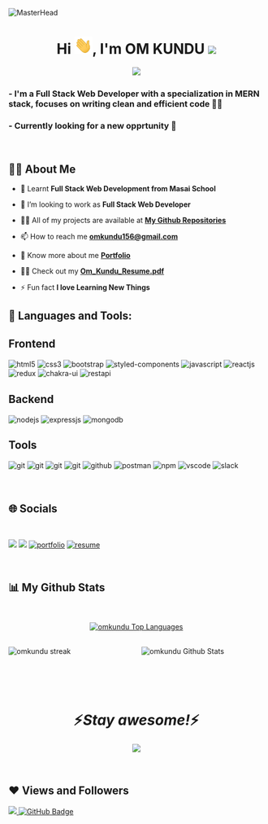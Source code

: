 ![MasterHead](https://dezinebrainz.com/images/web-design-gif.gif)

<h1 align="center">Hi <img src="https://raw.githubusercontent.com/ABSphreak/ABSphreak/master/gifs/Hi.gif" width="35">, I'm OM KUNDU <img src="https://camo.githubusercontent.com/d3359cb00ab0b5ed8f2e1fe3fceb4fbaf3b614340f8c0db99c17b9f50b351770/68747470733a2f2f656d6f6a69732e736c61636b6d6f6a69732e636f6d2f656d6f6a69732f696d616765732f313533313834393433302f343234362f626c6f622d73756e676c61737365732e6769663f31353331383439343330" width="35"/></h1>

<div align="center">
 <img src="https://readme-typing-svg.herokuapp.com/?lines=Full+Stack+Web+Developer;MERN+stack+developer;Web+Developer;React+Developer;Quick+learner&color=cyan&center=true" />
</div>

<div width="100%" display="flex">
<h3 align="left">- I'm a Full Stack Web Developer with a specialization in MERN stack, focuses on writing clean and efficient code 👨‍🎓</h3>
<h3 align="left">- Currently looking for a new opprtunity 🤖</h3>
</div>
<br/>


## 🙋‍♂️ About Me

<div>

<p aling="left" width="48%" height="300">

- 🌱 Learnt **Full Stack Web Development from Masai School**

- 👯 I’m looking to work as **Full Stack Web Developer**

- 👨‍💻 All of my projects are available at **[My Github Repositories](https://github.com/omkundu?tab=repositories)**

- 📫 How to reach me **omkundu156@gmail.com**

- 🔭 Know more about me **[Portfolio](https://omkundu.github.io/)**

- 👨‍🎓 Check out my **[Om_Kundu_Resume.pdf](https://drive.google.com/drive/u/0/my-drive)**



- ⚡ Fun fact **I love Learning New Things**

 </p>
 
 



 
 </div>

<!----------------------------------------------------- Languages and Tools --------------------------------------------------------->
## 🚀 Languages and Tools:
<div >
 <div ><h2>Frontend</h2>
 <img src="https://img.shields.io/badge/html5-%23E34F26.svg?style=for-the-badge&logo=html5&logoColor=white" align="center" alt="html5">
 <img src = "https://img.shields.io/badge/css3-%231572B6.svg?style=for-the-badge&logo=css3&logoColor=white" align="center" alt="css3">
 <img src="https://img.shields.io/badge/Bootstrap-563D7C?style=for-the-badge&logo=bootstrap&logoColor=white"  align="center" alt="bootstrap" />
 <img src="https://img.shields.io/badge/styled--components-DB7093?style=for-the-badge&logo=styled-components&logoColor=white" align="center" alt="styled-components" />
 <img src ="https://img.shields.io/badge/javascript-%23323330.svg?style=for-the-badge&logo=javascript&logoColor=%23F7DF1E" align="center" alt="javascript">
 <img src="https://img.shields.io/badge/React-20232A?style=for-the-badge&logo=react&logoColor=61DAFB"  align="center" alt="reactjs" />
 <img src="https://img.shields.io/badge/Redux-593D88?style=for-the-badge&logo=redux&logoColor=white"  align="center" alt="redux" />
 <img src = "https://img.shields.io/badge/chakra ui-%234ED1C5.svg?style=for-the-badge&logo=chakraui&logoColor=white" align="center" alt="chakra-ui"/>
 <img src="https://img.shields.io/badge/rest api-%23000000.svg?style=for-the-badge&logo=flask&logoColor=white" align="center" alt="restapi"/>  
</div>

  <div ><h2>Backend</h2> 
<img src="https://img.shields.io/badge/Node.js-339933?style=for-the-badge&logo=nodedotjs&logoColor=white" align="center" alt="nodejs" />
<img src="https://img.shields.io/badge/Express.js-000000?style=for-the-badge&logo=express&logoColor=white" align="center" alt="expressjs"/>
<img src="https://img.shields.io/badge/MongoDB-4EA94B?style=for-the-badge&logo=mongodb&logoColor=white" align="center" alt="mongodb"/>

 </div>
  <div ><h2>Tools</h2> 
   <img src="https://img.shields.io/badge/heroku-%23430098.svg?style=for-the-badge&logo=heroku&logoColor=white" align="center" alt="git"/>
   <img src="https://img.shields.io/badge/netlify-%23000000.svg?style=for-the-badge&logo=netlify&logoColor=#00C7B7" align="center" alt="git"/>
   <img src="https://img.shields.io/badge/vercel-%23000000.svg?style=for-the-badge&logo=vercel&logoColor=whit" align="center" alt="git"/>
   <img src="https://img.shields.io/badge/Git-f44d27?style=for-the-badge&logo=git&logoColor=white"  align="center" alt="git"/>
   <img src="https://img.shields.io/badge/GitHub-100000?style=for-the-badge&logo=github&logoColor=white"  align="center" alt="github"/>
   <img src ="https://img.shields.io/badge/Postman-FF6C37?style=for-the-badge&logo=postman&logoColor=white" align="center" alt="postman">
   <img src = "https://img.shields.io/badge/NPM-%23000000.svg?style=for-the-badge&logo=npm&logoColor=white" align="center" alt="npm">
   <img src="https://img.shields.io/badge/Visual%20Studio-5C2D91.svg?style=for-the-badge&logo=visual-studio&logoColor=white"  align="center" alt="vscode"/>
   <img src="https://img.shields.io/badge/Slack-4A154B?style=for-the-badge&logo=slack&logoColor=white" align="center" alt="slack"/>
 </div>
</div>

<!----------------------------------------------------- All Skills Grid Formate --------------------------------------------------------->

<br/>
<!-- ----------------------------------------------------------------------------------<br/>
<br/>
<img src="https://user-images.githubusercontent.com/82999542/132934744-131c1891-4a4f-4e88-a64a-36720ad7470b.png" align="center">
<br />
<br />------------------------------------------------------------------------------- -->             
<br>




 <!----------------------------------------------------- Let's Connect --------------------------------------------------------->                                        
 
 
<div><h2> 🌐 Socials</h2> <div/>
<br/>
<p align="left">
<a href = "https://www.linkedin.com/in/sonuprasad66/" target="_blank"><img src="https://img.shields.io/badge/linkedin-%230077B5.svg?style=for-the-badge&logo=linkedin&logoColor=white"/></a>
<a href = "mailto:sp.srp1999@gmail.com" target="_blank"><img src="https://img.shields.io/badge/Gmail-D14836?style=for-the-badge&logo=gmail&logoColor=white"/></a>
<a href="https://sonuprasad66.github.io/" target="_blank"><img src="https://img.shields.io/badge/Portfolio-%23000000.svg?style=for-the-badge&logo=firefox&logoColor=#FF7139" alt="portfolio"/></a>
<a href="" target="_blank"><img src="https://img.shields.io/badge/Resume-%2396060C.svg?style=for-the-badge&logo=packer&logoColor=white" alt="resume"/></a>
 
</p>
                                                                                                                       
 <br/>   
 
  <!------------------------------------------------------------My Github Stats------------------------------------------------------------------------->
                                                                                                                       
## 📊 My Github Stats
   <br/>   
    <p align="center">      
  <a href="https://github.com/omkundu/github-readme-stats"><img alt="omkundu Top Languages" src="https://github-readme-stats.vercel.app/api/top-langs/?username=omkundu&langs_count=8&count_private=true&layout=compact&theme=react&hide_border=true&bg_color=0D1117" /></a>
      </p>
  <br/>
 
<div>
  <img  aling="left" title="🔥 Get streak stats for your profile at git.io/streak-stats" alt="omkundu streak" src="https://github-readme-streak-stats.herokuapp.com/?user=omkundu&theme=black-ice&hide_border=true&stroke=0000&background=060A0CD0"  width="48%"/>
 
 <img align="right" alt="omkundu Github Stats" src="https://github-readme-stats.vercel.app/api?username=omkundu&show_icons=true&count_private=true&theme=react&hide_border=true&bg_color=0D1117" width="48%"/> 
 
<div>
 <!----------------------------------------------------------------------------------------------------------------------------------------->
 
<br/>
<br/>
     
     
 <!--- <div>
  <div>
     <p   aling="left">
      <a href="https://github.com/omkundu/github-readme-streak-stats">
          <img title="🔥 Get streak stats for your profile at git.io/streak-stats" alt="sonuprasad66's streak" src="https://github-readme-streak-stats.herokuapp.com/?user=omkundu&theme=black-ice&hide_border=true&stroke=0000&background=060A0CD0"/>
      </a>
  </p>                                                                                                                                              
    </div>

 <div >
   <p aling="right">                                                                                                 
      <a href="https://github.com/omkundu/github-readme-stats"><img alt="omkundu Github Stats" src="https://github-readme-stats.vercel.app/api?username=omkundu&show_icons=true&count_private=true&theme=react&hide_border=true&bg_color=0D1117" /></a>
  </p>   
 </div>
</div> --->



<!--------------------------------------------------------GRAPH------------------------------------------------------------>

<!--- <a href="https://github.com/omkundu/github-readme-activity-graph"><img alt="omkundu Activity Graph" src="https://activity-graph.herokuapp.com/graph?username=omkundu&bg_color=0D1117&color=5BCDEC&line=5BCDEC&point=FFFFFF&hide_border=true" /></a> --->

<br/>
<br/>

<!--------------------------------------------------------SNACK CALENDAR------------------------------------------------------------>


<h1 align='center'>⚡️<i>Stay awesome!</i>⚡️</h1>
<p align="center">
       <!-- <img src="https://raw.githubusercontent.com/mayhemantt/mayhemantt/Update/svg/Bottom.svg" alt="Github Stats" /> -->
        <img  src="https://raw.githubusercontent.com/Trilokia/Trilokia/379277808c61ef204768a61bbc5d25bc7798ccf1/bottom_header.svg" />
</p>
<br/>
<!--------------------------------------------------------fOLLOWERS------------------------------------------------------------>
 
## ❤ Views and Followers
<a href="https://github.com/omkundu/github-profile-views-counter">
    <img src="https://komarev.com/ghpvc/?username=omkundu">
</a>
<a href="https://github.com/omkundu?tab=followers"><img src="https://img.shields.io/github/followers/omkundu?label=Followers&style=social" alt="GitHub Badge"></a>
